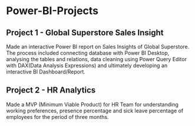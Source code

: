 # Power-BI-Projects
## Project 1 - Global Superstore Sales Insight
Made an interactive Power BI report on Sales Insights of Global Superstore. The process included connecting database with Power BI Desktop, analysing the tables and relations, data cleaning using Power Query Editor with DAX(Data Analysis Expressions) and ultimately developing an interactive Bl Dashboard/Report.

## Project 2 - HR Analytics
Made a MVP (Minimum Viable Product) for HR Team for understanding working preferences, presence percentage and sick leave percentage of employees for the period of three months.
